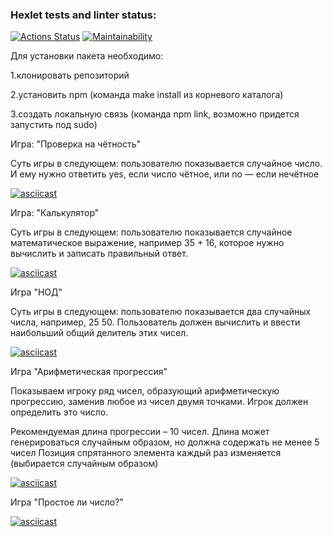 ### Hexlet tests and linter status:
[![Actions Status](https://github.com/Grainycurd/frontend-project-44/workflows/hexlet-check/badge.svg)](https://github.com/Grainycurd/frontend-project-44/actions)
[![Maintainability](https://api.codeclimate.com/v1/badges/993b753ca27c07235cd6/maintainability)](https://codeclimate.com/github/Grainycurd/frontend-project-44/maintainability)

Для установки пакета необходимо:
  
  1.клонировать репозиторий
  
  2.установить npm (команда make install из корневого каталога)
  
  3.создать локальную связь (команда npm link, возможно придется запустить под sudo)
  


Игра: "Проверка на чётность"

Суть игры в следующем: пользователю показывается случайное число. И ему нужно ответить yes, если число чётное, или no — если нечётное

[![asciicast](https://asciinema.org/a/LVQveqXAYiIzKdZgjyWAI060i.svg)](https://asciinema.org/a/LVQveqXAYiIzKdZgjyWAI060i)

Игра: "Калькулятор"

Суть игры в следующем: пользователю показывается случайное математическое выражение, например 35 + 16, которое нужно вычислить и записать правильный ответ.

[![asciicast](https://asciinema.org/a/ubIKBu1ACLdHha63rU88mglsM.svg)](https://asciinema.org/a/ubIKBu1ACLdHha63rU88mglsM)

Игра "НОД"

Суть игры в следующем: пользователю показывается два случайных числа, например, 25 50. Пользователь должен вычислить и ввести наибольший общий делитель этих чисел.

[![asciicast](https://asciinema.org/a/g4nUo9SrULAx09WsQjEmWcOTC.svg)](https://asciinema.org/a/g4nUo9SrULAx09WsQjEmWcOTC)

Игра "Арифметическая прогрессия"

Показываем игроку ряд чисел, образующий арифметическую прогрессию, заменив любое из чисел двумя точками. Игрок должен определить это число.

Рекомендуемая длина прогрессии – 10 чисел. Длина может генерироваться случайным образом, но должна содержать не менее 5 чисел
Позиция спрятанного элемента каждый раз изменяется (выбирается случайным образом)

[![asciicast](https://asciinema.org/a/xLtyFjB14O0AYFOTCfkZWjw9w.svg)](https://asciinema.org/a/xLtyFjB14O0AYFOTCfkZWjw9w)

Игра "Простое ли число?"
 
[![asciicast](https://asciinema.org/a/9wW8RCE2qGTcA969wpAhVJBJV.svg)](https://asciinema.org/a/9wW8RCE2qGTcA969wpAhVJBJV)
